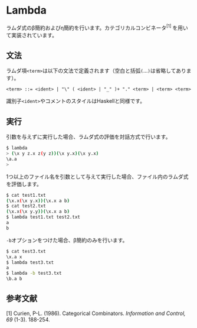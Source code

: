 # Lambda

ラムダ式のβ簡約およびη簡約を行います。カテゴリカルコンビネータ<sup>[1] </sup>を用いて実装されています。

## 文法

ラムダ項`<term>`は以下の文法で定義されます（空白と括弧`(`…`)`は省略してあります）。

```text
<term> ::= <ident> | "\" ( <ident> | "_" )+ "." <term> | <term> <term>
```

識別子`<ident>`やコメントのスタイルはHaskellと同様です。

## 実行

引数を与えずに実行した場合、ラムダ式の評価を対話方式で行います。

```sh
$ lambda
> (\x y z.x z(y z))(\x y.x)(\x y.x)
\a.a
> 
```

1つ以上のファイル名を引数として与えて実行した場合、ファイル内のラムダ式を評価します。

```sh
$ cat test1.txt
(\x.x(\x y.x))(\x.x a b)
$ cat test2.txt
(\x.x(\x y.y))(\x.x a b)
$ lambda test1.txt test2.txt
a
b
```

`-b`オプションをつけた場合、β簡約のみを行います。

```sh
$ cat test3.txt
\x.a x
$ lambda test3.txt
a
$ lambda -b test3.txt
\b.a b
```

## 参考文献

\[1] Curien, P-L. (1986). Categorical Combinators.
*Information and Control, 69* (1-3). 188-254.
